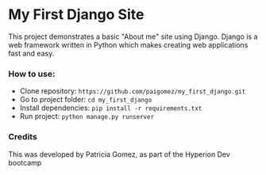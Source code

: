 # My First Django Site

This project demonstrates a basic "About me" site using Django.
Django is a web framework written in Python which makes creating web applications fast and easy.


### How to use:
* Clone repository: `https://github.com/paigomez/my_first_django.git`
* Go to project folder: `cd my_first_django`
* Install dependencies: `pip install -r requirements.txt`
* Run project: `python manage.py runserver`

### Credits
This was developed by Patricia Gomez, as part of the Hyperion Dev bootcamp
